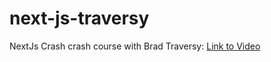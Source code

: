 # next-js-traversy
NextJs Crash crash course with Brad Traversy:
[Link to Video](https://youtu.be/mTz0GXj8NN0 "Next.js Crash Course, Youtube")
